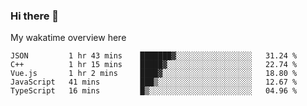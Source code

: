 ### Hi there 👋

<!--
**Jassy930/Jassy930** is a ✨ _special_ ✨ repository because its `README.md` (this file) appears on your GitHub profile.

Here are some ideas to get you started:

- 🔭 I’m currently working on ...
- 🌱 I’m currently learning ...
- 👯 I’m looking to collaborate on ...
- 🤔 I’m looking for help with ...
- 💬 Ask me about ...
- 📫 How to reach me: ...
- 😄 Pronouns: ...
- ⚡ Fun fact: ...
-->

My wakatime overview here
<!--START_SECTION:waka-->
```text
JSON         1 hr 43 mins    ███████▓░░░░░░░░░░░░░░░░░   31.24 % 
C++          1 hr 15 mins    █████▓░░░░░░░░░░░░░░░░░░░   22.74 % 
Vue.js       1 hr 2 mins     ████▓░░░░░░░░░░░░░░░░░░░░   18.80 % 
JavaScript   41 mins         ███▒░░░░░░░░░░░░░░░░░░░░░   12.67 % 
TypeScript   16 mins         █▒░░░░░░░░░░░░░░░░░░░░░░░   04.96 % 
```
<!--END_SECTION:waka-->
